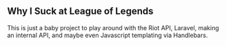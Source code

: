 ## Why I Suck at League of Legends

This is just a baby project to play around with the Riot API, Laravel, making an internal API, and maybe even Javascript templating via Handlebars.
